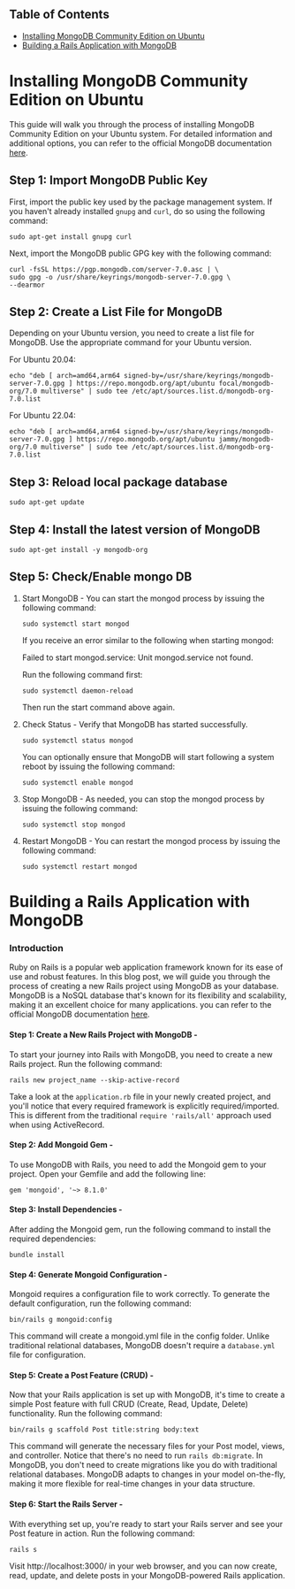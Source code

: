 ## Table of Contents
- [Installing MongoDB Community Edition on Ubuntu](#installing-mongodb-community-edition-on-ubuntu)
- [Building a Rails Application with MongoDB](#building-a-rails-application-with-mongodb)



# Installing MongoDB Community Edition on Ubuntu

This guide will walk you through the process of installing MongoDB Community Edition on your Ubuntu system. For detailed information and additional options, you can refer to the official MongoDB documentation [here](https://www.mongodb.com/docs/manual/tutorial/install-mongodb-on-ubuntu/).

## Step 1: Import MongoDB Public Key

First, import the public key used by the package management system. If you haven't already installed `gnupg` and `curl`, do so using the following command:

    sudo apt-get install gnupg curl

Next, import the MongoDB public GPG key with the following command:


    curl -fsSL https://pgp.mongodb.com/server-7.0.asc | \
    sudo gpg -o /usr/share/keyrings/mongodb-server-7.0.gpg \
    --dearmor

## Step 2: Create a List File for MongoDB

Depending on your Ubuntu version, you need to create a list file for MongoDB. Use the appropriate command for your Ubuntu version.

For Ubuntu 20.04:

    echo "deb [ arch=amd64,arm64 signed-by=/usr/share/keyrings/mongodb-server-7.0.gpg ] https://repo.mongodb.org/apt/ubuntu focal/mongodb-org/7.0 multiverse" | sudo tee /etc/apt/sources.list.d/mongodb-org-7.0.list


For Ubuntu 22.04:

    echo "deb [ arch=amd64,arm64 signed-by=/usr/share/keyrings/mongodb-server-7.0.gpg ] https://repo.mongodb.org/apt/ubuntu jammy/mongodb-org/7.0 multiverse" | sudo tee /etc/apt/sources.list.d/mongodb-org-7.0.list

## Step 3: Reload local package database

    sudo apt-get update

## Step 4: Install the latest version of MongoDB

    sudo apt-get install -y mongodb-org

## Step 5: Check/Enable mongo DB

1)  Start MongoDB - You can start the mongod process by issuing the following command:

        sudo systemctl start mongod

    If you receive an error similar to the following when starting mongod:

    Failed to start mongod.service: Unit mongod.service not found.

    Run the following command first:

        sudo systemctl daemon-reload

    Then run the start command above again.

2)  Check Status - Verify that MongoDB has started successfully.
    
        sudo systemctl status mongod

    You can optionally ensure that MongoDB will start following a system reboot by issuing the following command:

        sudo systemctl enable mongod

3)  Stop MongoDB - As needed, you can stop the mongod process by issuing the following command:

        sudo systemctl stop mongod

4)  Restart MongoDB - You can restart the mongod process by issuing the following command:

        sudo systemctl restart mongod


# Building a Rails Application with MongoDB

### Introduction

Ruby on Rails is a popular web application framework known for its ease of use and robust features. In this blog post, we will guide you through the process of creating a new Rails project using MongoDB as your database. MongoDB is a NoSQL database that's known for its flexibility and scalability, making it an excellent choice for many applications. you can refer to the official MongoDB documentation [here](https://www.mongodb.com/docs/mongoid/7.1/tutorials/getting-started-rails/).

#### Step 1: Create a New Rails Project with MongoDB -
To start your journey into Rails with MongoDB, you need to create a new Rails project. Run the following command:

    rails new project_name --skip-active-record

Take a look at the `application.rb` file in your newly created project, and you'll notice that every required framework is explicitly required/imported. This is different from the traditional `require 'rails/all'` approach used when using ActiveRecord.

#### Step 2: Add Mongoid Gem -
To use MongoDB with Rails, you need to add the Mongoid gem to your project. Open your Gemfile and add the following line:

    gem 'mongoid', '~> 8.1.0'

#### Step 3: Install Dependencies -
After adding the Mongoid gem, run the following command to install the required dependencies:

    bundle install

#### Step 4: Generate Mongoid Configuration -
Mongoid requires a configuration file to work correctly. To generate the default configuration, run the following command:

    bin/rails g mongoid:config

This command will create a mongoid.yml file in the config folder. Unlike traditional relational databases, MongoDB doesn't require a `database.yml` file for configuration.

#### Step 5: Create a Post Feature (CRUD) -
Now that your Rails application is set up with MongoDB, it's time to create a simple Post feature with full CRUD (Create, Read, Update, Delete) functionality. Run the following command:

    bin/rails g scaffold Post title:string body:text

This command will generate the necessary files for your Post model, views, and controller. Notice that there's no need to run `rails db:migrate`. In MongoDB, you don't need to create migrations like you do with traditional relational databases. MongoDB adapts to changes in your model on-the-fly, making it more flexible for real-time changes in your data structure.

#### Step 6: Start the Rails Server -
With everything set up, you're ready to start your Rails server and see your Post feature in action. Run the following command:

    rails s

Visit http://localhost:3000/ in your web browser, and you can now create, read, update, and delete posts in your MongoDB-powered Rails application.



